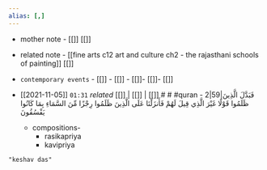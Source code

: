 ```yaml
---
alias: [,]
---
```

- mother note - [[]] [[]]
- related note - [[fine arts c12 art and culture ch2 - the rajasthani schools of painting]] [[]]
- `contemporary events` - [[]]  - [[]] - [[]]- [[]]- [[]]

- [[2021-11-05]]  `01:31` _related_ [[]] | [[]] | [[]] # # #quran - 2|59|فَبَدَّلَ الَّذِينَ ظَلَمُوا قَوْلًا غَيْرَ الَّذِي قِيلَ لَهُمْ فَأَنزَلْنَا عَلَى الَّذِينَ ظَلَمُوا رِجْزًا مِّنَ السَّمَاءِ بِمَا كَانُوا يَفْسُقُونَ
	- compositions-
		- rasikapriya
		- kavipriya

```query
"keshav das"
```